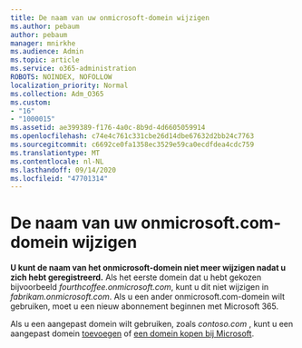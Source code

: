 ```yaml
---
title: De naam van uw onmicrosoft-domein wijzigen
ms.author: pebaum
author: pebaum
manager: mnirkhe
ms.audience: Admin
ms.topic: article
ms.service: o365-administration
ROBOTS: NOINDEX, NOFOLLOW
localization_priority: Normal
ms.collection: Adm_O365
ms.custom:
- "16"
- "1000015"
ms.assetid: ae399389-f176-4a0c-8b9d-4d6605059914
ms.openlocfilehash: c74e4c761c331cbe26d14dbe67632d2bb24c7763
ms.sourcegitcommit: c6692ce0fa1358ec3529e59ca0ecdfdea4cdc759
ms.translationtype: MT
ms.contentlocale: nl-NL
ms.lasthandoff: 09/14/2020
ms.locfileid: "47701314"
---
```

# <a name="rename-your-onmicrosoftcom-domain"></a>De naam van uw onmicrosoft.com-domein wijzigen

 **U kunt de naam van het onmicrosoft-domein niet meer wijzigen nadat u zich hebt geregistreerd.** Als het eerste domein dat u hebt gekozen bijvoorbeeld  *fourthcoffee.onmicrosoft.com*, kunt u dit niet wijzigen in  *fabrikam.onmicrosoft.com*. Als u een ander onmicrosoft.com-domein wilt gebruiken, moet u een nieuw abonnement beginnen met Microsoft 365.
  
Als u een aangepast domein wilt gebruiken, zoals  *contoso.com*  , kunt u een aangepast domein [toevoegen](https://docs.microsoft.com/microsoft-365/admin/setup/add-domain) of [een domein kopen bij Microsoft](https://docs.microsoft.com/microsoft-365/admin/get-help-with-domains/buy-a-domain-name).
  